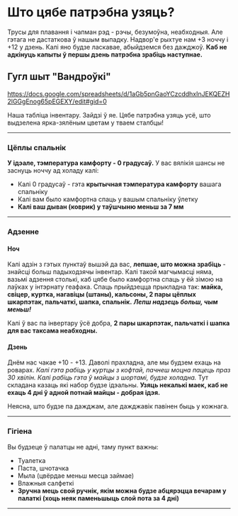 
# Што цябе патрэбна узяць?
Трусы для плавання і чапман рэд - рэчы, безумоўна, неабходныя. Але гэтага не дастаткова ў нашым выпадку. Надвор'е рыхтуе нам +3 ноччу і +12 у дзень. Калі яно будзе ласкавае, абыйдземся без дажджоў. **Каб не адкінуць капыты ў першы дзень патрэбна зрабіць наступнае.**

## Гугл шыт "Вандроўкі"
https://docs.google.com/spreadsheets/d/1aGb5pnGaoYCzcddhxInJEKQEZH2lGGgEnog65pEGEXY/edit#gid=0

Наша табліца інвентару. Зайдзі ў яе. Цябе патрэбна узяць усё, што выдзелена ярка-зялёным цветам у тваем сталбцы!
____
### Цёплы спальнік
 **У ідэале, тэмпература камфорту - 0 градусаў.**  У вас вялікія шансы не заснуць ноччу ад холаду калі:
 
* Калі 0 градусаў - гэта **крытычная тэмпература камфорту** вашага спальніку
* Калі вам было камфортна спаць у вашым спальніку ўлетку
* **Калі ваш дыван (коврик) у таўшчыню меньш за 7 мм**

___
### Адзенне

#### Ноч
Калі адзін з гэтых пунктаў вышэй да вас, **лепшае, што можна зрабіць** - знайсці больш падыходзячы інвентар. Калі такой магчымасці няма, вазьмі адзення столькі, каб цябе было камфортна спаць у ёй зімою на лаўках у інтэрнату геафака. 
Спаць прыйдзецца прыкладна так: **майка, свіцер, куртка, нагавіцы (штаны), кальсоны, 2 пары цёплых шкарпэтак, пальчаткі, шапка, спальнік.** 
***Лепш надзець больш, чым меньш!***

Калі ў вас па інвертару ўсё добра, **2 пары шкарпэтак, пальчаткі і шапка для вас таксама неабходны.**
#### Дзень
Днём нас чакае +10 - +13. Даволі прахладна, але мы будзем ехаць на роварах. *Калі гэта рабіць у куртцы з кофтай, пачнеш моцна пацець праз 30 хвілін. Калі рабіць гэта ў майцы з шортамі, будзе холадна.* Тут складана казаць які набор будзе ідэальны. **Узяць некалькі маек, каб не ехаць 4 дні ў адной потнай майцы - добрая ідэя.**

Неясна, што будзе па дажджам, але дажджавік павінен быць у кожнага.
___
### Гігіена 
Вы будзеце ў палатцы не адні, таму пункт важны:
* Туалетка
* Паста, шчотачка
* Мыла (цвёрдае меньш месца займае)
* Влажныя салфеткі 
* **Зручна мець свой ручнік, якім можна будзе абцярэцца вечарам у палаткі (хоць неяк паменьшыць слой пота за 4 дні)**

___

